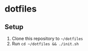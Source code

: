 # dotfiles

## Setup

1. Clone this repository to `~/dotfiles`
2. Run `cd ~/dotfiles && ./init.sh`


